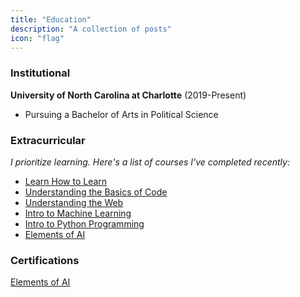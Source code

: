 ```yaml
---
title: "Education"
description: "A collection of posts"
icon: "flag"
---
```


### Institutional
**University of North Carolina at Charlotte** (2019-Present)
- Pursuing a Bachelor of Arts in Political Science

### Extracurricular                              
*I prioritize learning. Here's a list of courses I've completed recently:*            
- [Learn How to Learn](https://openclassrooms.com/en/courses/5281811-learn-how-to-learn)            
- [Understanding the Basics of Code](https://learndigital.withgoogle.com/digitalgarage/course/basics-code)                 
- [Understanding the Web](https://openclassrooms.com/en/courses/3314571-understanding-the-web)                   
- [Intro to Machine Learning](https://learndigital.withgoogle.com/digitalgarage/course/machine-learning-basics/module/141)                   
- [Intro to Python Programming](https://www.udacity.com/course/introduction-to-python--ud1110)                   
- [Elements of AI](https://www.elementsofai.com/)                      

### Certifications

[Elements of AI](https://certificates.mooc.fi/validate/e9ge8gyozr6)